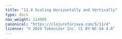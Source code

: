 ```yaml
---
title: "11.4 Scaling Horizontally and Vertically"
type: docs
nav_weight: 114000
canonical: "https://clojureforjava.com/5/11/4"
license: "© 2024 Tokenizer Inc. CC BY-NC-SA 4.0"
---
```

